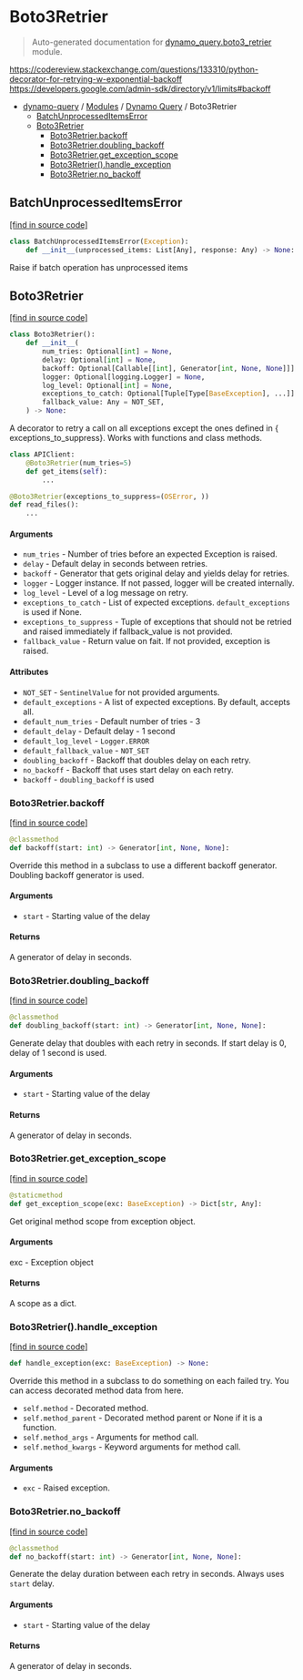 # Boto3Retrier

> Auto-generated documentation for [dynamo_query.boto3_retrier](https://github.com/altitudenetworks/dynamo_querydynamo_query/boto3_retrier.py) module.

https://codereview.stackexchange.com/questions/133310/python-decorator-for-retrying-w-exponential-backoff
https://developers.google.com/admin-sdk/directory/v1/limits#backoff

- [dynamo-query](../README.md#dynamo-query) / [Modules](../MODULES.md#dynamo-query-modules) / [Dynamo Query](index.md#dynamo-query) / Boto3Retrier
    - [BatchUnprocessedItemsError](#batchunprocesseditemserror)
    - [Boto3Retrier](#boto3retrier)
        - [Boto3Retrier.backoff](#boto3retrierbackoff)
        - [Boto3Retrier.doubling_backoff](#boto3retrierdoubling_backoff)
        - [Boto3Retrier.get_exception_scope](#boto3retrierget_exception_scope)
        - [Boto3Retrier().handle_exception](#boto3retrierhandle_exception)
        - [Boto3Retrier.no_backoff](#boto3retrierno_backoff)

## BatchUnprocessedItemsError

[[find in source code]](https://github.com/altitudenetworks/dynamo_querydynamo_query/boto3_retrier.py#L33)

```python
class BatchUnprocessedItemsError(Exception):
    def __init__(unprocessed_items: List[Any], response: Any) -> None:
```

Raise if batch operation has unprocessed items

## Boto3Retrier

[[find in source code]](https://github.com/altitudenetworks/dynamo_querydynamo_query/boto3_retrier.py#L50)

```python
class Boto3Retrier():
    def __init__(
        num_tries: Optional[int] = None,
        delay: Optional[int] = None,
        backoff: Optional[Callable[[int], Generator[int, None, None]]] = None,
        logger: Optional[logging.Logger] = None,
        log_level: Optional[int] = None,
        exceptions_to_catch: Optional[Tuple[Type[BaseException], ...]] = None,
        fallback_value: Any = NOT_SET,
    ) -> None:
```

A decorator to retry a call on all exceptions except the ones defined in {
exceptions_to_suppress}.
Works with functions and class methods.

```python
class APIClient:
    @Boto3Retrier(num_tries=5)
    def get_items(self):
        ...

@Boto3Retrier(exceptions_to_suppress=(OSError, ))
def read_files():
    ...
```

#### Arguments

- `num_tries` - Number of tries before an expected Exception is raised.
- `delay` - Default delay in seconds between retries.
- `backoff` - Generator that gets original delay and yields delay for retries.
- `logger` - Logger instance. If not passed, logger will be created internally.
- `log_level` - Level of a log message on retry.
- `exceptions_to_catch` - List of expected exceptions. `default_exceptions` is used if None.
- `exceptions_to_suppress` - Tuple of exceptions that should not be retried and raised
                          immediately if fallback_value is not provided.
- `fallback_value` - Return value on fait. If not provided, exception is raised.

#### Attributes

- `NOT_SET` - `SentinelValue` for not provided arguments.
- `default_exceptions` - A list of expected exceptions. By default, accepts all.
- `default_num_tries` - Default number of tries - 3
- `default_delay` - Default delay - 1 second
- `default_log_level` - `Logger.ERROR`
- `default_fallback_value` - `NOT_SET`
- `doubling_backoff` - Backoff that doubles delay on each retry.
- `no_backoff` - Backoff that uses start delay on each retry.
- `backoff` - `doubling_backoff` is used

### Boto3Retrier.backoff

[[find in source code]](https://github.com/altitudenetworks/dynamo_querydynamo_query/boto3_retrier.py#L177)

```python
@classmethod
def backoff(start: int) -> Generator[int, None, None]:
```

Override this method in a subclass to use a different backoff generator.
Doubling backoff generator is used.

#### Arguments

- `start` - Starting value of the delay

#### Returns

A generator of delay in seconds.

### Boto3Retrier.doubling_backoff

[[find in source code]](https://github.com/altitudenetworks/dynamo_querydynamo_query/boto3_retrier.py#L145)

```python
@classmethod
def doubling_backoff(start: int) -> Generator[int, None, None]:
```

Generate delay that doubles with each retry in seconds. If start delay is 0,
delay of 1 second is used.

#### Arguments

- `start` - Starting value of the delay

#### Returns

A generator of delay in seconds.

### Boto3Retrier.get_exception_scope

[[find in source code]](https://github.com/altitudenetworks/dynamo_querydynamo_query/boto3_retrier.py#L191)

```python
@staticmethod
def get_exception_scope(exc: BaseException) -> Dict[str, Any]:
```

Get original method scope from exception object.

#### Arguments

exc - Exception object

#### Returns

A scope as a dict.

### Boto3Retrier().handle_exception

[[find in source code]](https://github.com/altitudenetworks/dynamo_querydynamo_query/boto3_retrier.py#L210)

```python
def handle_exception(exc: BaseException) -> None:
```

Override this method in a subclass to do something on each failed try.
You can access decorated method data from here.

- `self.method` - Decorated method.
- `self.method_parent` - Decorated method parent or None if it is a function.
- `self.method_args` - Arguments for method call.
- `self.method_kwargs` - Keyword arguments for method call.

#### Arguments

- `exc` - Raised exception.

### Boto3Retrier.no_backoff

[[find in source code]](https://github.com/altitudenetworks/dynamo_querydynamo_query/boto3_retrier.py#L162)

```python
@classmethod
def no_backoff(start: int) -> Generator[int, None, None]:
```

Generate the delay duration between each retry in seconds.
Always uses `start` delay.

#### Arguments

- `start` - Starting value of the delay

#### Returns

A generator of delay in seconds.
